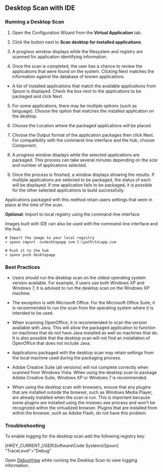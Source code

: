 ## Desktop Scan with IDE

### Running a Desktop Scan

1. Open the Configuration Wizard from the **Virtual Application** tab.

2. Click the button next to **Scan desktop for installed applications**.

3. A progress window displays while the filesystem and registry are scanned for application identifying information.

4. Once the scan is completed, the user has a chance to review the applications that were found on the system. Clicking Next matches the information against the database of known applications.
- A list of installed applications that match the available applications from Spoon is displayed. Check the box next to the applications to be packaged and click Next.

5. For some applications, there may be multiple options (such as language). Choose the option that matches the installed application on the desktop.

6. Choose the Location where the packaged applications will be placed.

7. Choose the Output format of the application packages then click Next. For compatibility with the command-line interface and the hub, choose Component.

8. A progress window displays while the selected applications are packaged. This process can take several minutes depending on the size and number of applications selected.

9. Once the process is finished, a window displays showing the results. If multiple applications are selected to be packaged, the status of each will be displayed. If one application fails to be packaged, it is possible for the other selected applications to build successfully.

Applications packaged with this method retain users settings that were in place at the time of the scan.

**Optional**: Import to local registry using the command-line interface

Images built with IDE can also be used with the command-line interface and the hub.

    # Import the image to your local registry
    > spoon import -n=desktopapp svm C:\path\to\app.svm
    
    # Push it to the hub
    > spoon push desktopapp

### Best Practices

- Users should run the desktop scan on the oldest operating system version available. For example, if users use both Windows XP and Windows 7, it is advised to run the desktop scan on the Windows XP machine.

- The exception is with Microsoft Office. For the Microsoft Office Suite, it is recommended to run the scan from the operating system where it is intended to be used.

- When scanning OpenOffice, it is recommended to scan the version available with Java. This will allow the packaged application to function on machines that do not have Java installed as well as machines that do. It is also possible that the desktop scan will not find an installation of OpenOffice that does not include Java.

- Applications packaged with the desktop scan may retain settings from the local machine used during the packaging process.

- Adobe Creative Suite (all versions) will not complete correctly when scanned from Windows Vista. When using the desktop scan to package Adobe Creative Suite, Windows XP or Windows 7 is recommended.

- When using the desktop scan with browsers, ensure that any plugins that are installed outside the browser, such as Windows Media Player, are already installed when the scan is run. This is important because some plugins are installed using the msiexec.exe process and won't be recognized within the virtualized browser. Plugins that are installed from within the browser, such as Adobe Flash, do not have this problem.

### Troubleshooting

To enable logging for the desktop scan add the following registry key:

  [HKEY\_CURRENT_USER\Software\Code Systems\Spoon]
  "TraceLevel"="Debug"

Open [DebugView](http://technet.microsoft.com/en-us/sysinternals/bb896647.aspx) while running the Desktop Scan to view logging information.